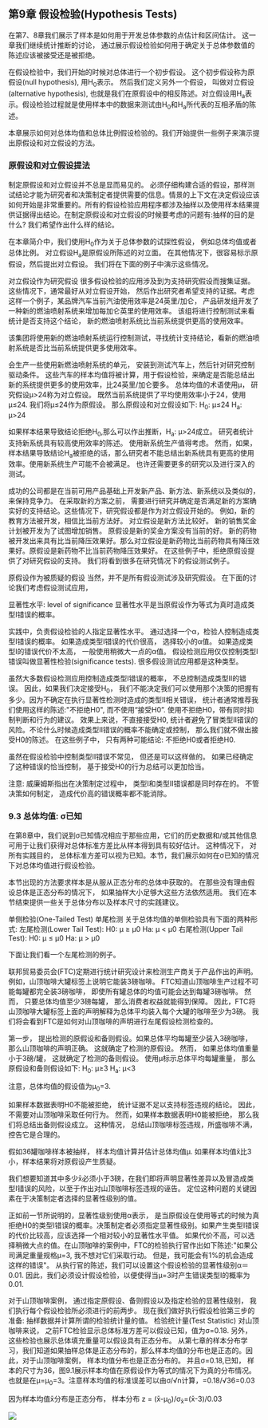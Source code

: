 ## 第9章 假设检验(Hypothesis Tests)

  在第7、8章我们展示了样本是如何用于开发总体参数的点估计和区间估计。 这一章我们继续统计推断的讨论， 通过展示假设检验如何用于确定关于总体参数值的陈述应该被接受还是被拒绝。
  
  在假设检验中，我们开始的时候对总体进行一个初步假设。 这个初步假设称为原假设(null hypothesis), 用H<sub>0</sub>表示。 然后我们定义另外一个假设， 叫做对立假设(alternative hypothesis), 也就是我们在原假设中的相反陈述。对立假设用H<sub>a</sub>表示。假设检验过程就是使用样本中的数据来测试由H<sub>0</sub>和H<sub>a</sub>所代表的互相矛盾的陈述。
  
  本章展示如何对总体均值和总体比例假设检验的。我们开始提供一些例子来演示提出原假设和对立假设的方法。
  
### 原假设和对立假设提法
  制定原假设和对立假设并不总是显而易见的。 必须仔细构建合适的假设，那样测试结论才能为研究者和决策制定者提供需要的信息。情景的上下文在决定假设应该如何开始是非常重要的。所有的假设检验应用程序都涉及抽样以及使用样本结果提供证据得出结论。在制定原假设和对立假设的时候要考虑的问题有:抽样的目的是什么? 我们希望作出什么样的结论。
  
  在本章简介中，我们使用H<sub>0</sub>作为关于总体参数的试探性假设， 例如总体均值或者总体比例。 对立假设H<sub>a</sub>是原假设所陈述的对立面。 在其他情况下，很容易标示原假设，然后提出对立假设。 我们将在下面的例子中演示这些情况。
  
  对立假设作为研究假设
  很多假设检验的应用涉及到为支持研究假设而搜集证据。这些情况下，通常最好从对立假设开始， 然后作出研究者希望支持的证据。考虑这样一个例子，某品牌汽车当前汽油使用效率是24英里/加仑， 产品研发组开发了一种新的燃油喷射系统来增加每加仑英里的使用效率。 该组将进行控制测试来看统计是否支持这个结论， 新的燃油喷射系统比当前系统提供更高的使用效率。
  
  该集团将使用新的燃油喷射系统运行控制测试，寻找统计支持结论，看新的燃油喷射系统是否比当前系统提供更多使用效率。
  
  会生产一些使用新燃油喷射系统的单元， 安装到测试汽车上，然后针对研究控制驱动条件。 这些汽车的样本均值将被计算，用于假设检验，来确定是否能总结出新的系统提供更多的使用效率，比24英里/加仑要多。 总体均值的术语使用μ， 研究假设μ>24称为对立假设。 既然当前系统提供了平均使用效率小于24，使用μ≤24. 我们将μ≤24作为原假设。 那么原假设和对立假设如下:
  H<sub>0</sub>: μ≤24
  H<sub>a</sub>: μ>24
  
  如果样本结果导致结论拒绝H<sub>0</sub>,那么可以作出推断，H<sub>a</sub>: μ>24成立。 研究者统计支持新系统具有较高使用效率的陈述。 使用新系统生产值得考虑。 然而，如果，样本结果导致结论H<sub>a</sub>被拒绝的话，那么研究者不能总结出新系统具有更高的使用效率。使用新系统生产可能不会被满足。 也许还需要更多的研究以及进行深入的测试。
  
  成功的公司都是在当前可用产品基础上开发新产品、新方法、新系统以及类似的，来保持竞争力。 在采取新的方案之前， 需要进行研究并确定是否满足新的方案确实好的支持结论。这些情况下，研究假设都是作为对立假设开始的。 例如，新的教育方法被开发，相信比当前方法好。 对立假设是新方法比较好。 新的销售奖金计划被开发为了试图增加销售。 原假设是新的奖金方案没有当前的好。 新的药物被开发出来具有比当前降压效果好。那么对立假设是新药物比当前药物具有降压效果好。原假设是新药物不比当前药物降压效果好。 在这些例子中，拒绝原假设提供了对研究假设的支持。 我们将看到很多在研究情况下的假设测试例子。
  
  原假设作为被质疑的假设
  当然，并不是所有假设测试涉及研究假设。 在下面的讨论我们考虑假设测试应用，


  显著性水平: level of significance 
  显著性水平是当原假设作为等式为真时造成类型I错误的概率。
  
  实践中，负责假设检验的人指定显著性水平。 通过选择一个α，检验人控制造成类型I错误的概率。 如果造成类型I错误的代价很高， 选择较小的α值。 如果造成类型I的错误代价不太高， 一般使用稍微大一点的α值。 假设检测应用仅仅控制类型I错误叫做显著性检验(significance tests). 很多假设测试应用都是这种类型。
  
  虽然大多数假设检测应用控制造成类型I错误的概率， 不总控制造成类型II的错误。 因此，如果我们决定接受H<sub>0</sub>， 我们不能决定我们可以使用那个决策的把握有多少。因为不确定在执行显著性检测时造成的类型II相关错误， 统计者通常推荐我们使用这样的陈述:"不拒绝H0", 而不使用“接受H0”. 使用不拒绝H0，带有同时抑制判断和行为的建议。 效果上来说，不直接接受H0, 统计者避免了冒类型II错误的风险。不论什么时候造成类型II错误的概率不能确定或控制， 那么我们就不做出接受H0的陈述。 在这些例子中， 只有两种可能结论: 不拒绝H0或者拒绝H0.
  
  虽然在假设检验中控制类型II错误不常见， 但还是可以这样做的。 如果已经确定了这种错误的恰当控制， 基于接受H0的行为总结可以更加恰当。
  
  注意: 威廉姆斯指出在决策制定过程中， 类型I和类型II错误都是同时存在的。 不管决策如何制定， 造成代价高的错误概率都不能消除。
  
### 9.3 总体均值: σ已知
  在第8章中，我们说到σ已知情况相应于那些应用，它们的历史数据和/或其他信息可用于让我们获得对总体标准方差比从样本得到具有较好估计。 这种情况下， 对所有实践目的， 总体标准方差可以视为已知。本节，我们展示如何在σ已知的情况下对总体均值进行假设检验。
  
  本节出现的方法要求样本是从服从正态分布的总体中获取的。 在那些没有理由假设总体是正态分布的情况下， 如果抽样大小足够大这些方法依然适用。 我们在本节结束提供一些关于总体分布以及样本尺寸的实践建议。
  
  单侧检验(One-Tailed Test) 单尾检测
  关于总体均值的单侧检验具有下面的两种形式:
  左尾检测(Lower Tail Test): H0: μ ≥ μ0 Ha: μ < μ0
  右尾检测(Upper Tail Test): H0: μ ≤ μ0 Ha: μ > μ0
  
  下面让我们看一个左尾检测的例子。
  
  联邦贸易委员会(FTC)定期进行统计研究设计来检测生产商关于产品作出的声明。 例如，山顶咖啡大罐标签上说明它能装3磅咖啡。 FTC知道山顶咖啡生产过程不可能每罐都完全装3磅咖啡， 即使所有罐总体的均值可能会达到每罐3磅咖啡。 然而， 只要总体均值至少3磅每罐， 那么消费者权益就能得到保障。 因此，FTC将山顶咖啡大罐标签上面的声明解释为总体平均装入每个大罐的咖啡至少为3磅。 我们将会看到FTC是如何对山顶咖啡的声明进行左尾假设检测检查的。
  
  第一步， 提出检测的原假设和备则假设。如果总体平均每罐至少装入3磅咖啡， 那么山顶咖啡的声明正确。 这就确定了检测的原假设。 然而， 如果总体均值重量小于3磅/罐， 这就确定了检测的备则假设。 使用μ标示总体平均每罐重量， 那么原假设和备则假设如下:
  H<sub>0</sub>: μ≥3
  H<sub>a</sub>: μ<3
  
  注意，总体均值的假设值为μ<sub>0</sub>=3. 
  
  如果样本数据表明H0不能被拒绝， 统计证据不足以支持标签违规的结论。 因此，不需要对山顶咖啡采取任何行为。 然而，如果样本数据表明H0能被拒绝， 那么我们将总结出备则假设成立。 这种情况， 总结山顶咖啡标签违规，所盛咖啡不满， 控告它是合理的。
  
  假如36罐咖啡样本被抽样， 样本均值计算并估计总体均值μ. 如果样本均值x̄比3小，样本结果将对原假设产生质疑。
  
  我们想要知道其中多少x̄必须小于3磅，在我们即将声明显著性差异以及冒造成类型I错误的风险，以至于作出对山顶咖啡标签违规的诬告。 
  定位这种问题的关键因素在于决策制定者选择的显著性级别的值。
  
  正如前一节所说明的，显著性级别使用α表示， 是当原假设在使用等式的时候为真拒绝H0的类型I错误的概率。决策制定者必须指定显著性级别。如果产生类型I错误的代价比较高，应该选择一个相对较小的显著性水平值。 如果代价不高，可以选择稍微大点的值。在山顶咖啡的案例中，FTC的检验执行官作出如下陈述:"如果公司满足重量规格μ=3, 我不想对它们采取行动。 但是，我可能会有1%的机会造成这样的错误"。 从执行官的陈述，我们可以设置这个假设检验的显著性级别α＝0.01. 因此，我们必须设计假设检验，以便使得当μ=3时产生错误类型I的概率为0.01. 
  
  对于山顶咖啡案例， 通过指定原假设、备则假设以及指定检验的显著性级别， 我们执行每个假设检验所必须进行的前两步。 现在我们做好执行假设检验第三步的准备: 抽样数据并计算所谓的检验统计量的值。
  检验统计量(Test Statistic) 对山顶咖啡来说， 之前FTC检验显示总体标准方差可以假设已知，值为σ=0.18. 另外， 这些检验也展示总体填充重量可以假设具有正态分布。 从第七章的样本分布学习，我们知道如果抽样总体是正态分布的，那么样本均值的分布也是正态的。因此，对于山顶咖啡案例， 样本均值分布也是正态分布的。 并且σ=0.18,已知， 样本的尺寸为36，图9.1展示样本均值在原假设作为等式的情况下为真的分布情况。 也就是在μ=μ<sub>0</sub>=3。注意样本均值的标准误差可以由σ/√n计算，=0.18/√36=0.03
  
  因为样本均值x̄分布是正态分布， 样本分布
  z = (x̄-μ<sub>0</sub>)/σ<sub>x̄</sub>=(x̄-3)/0.03
  
  ![](https://github.com/walkerqiao/walkman/blob/master/images/da/sfbe_9.1.png)
  
  
